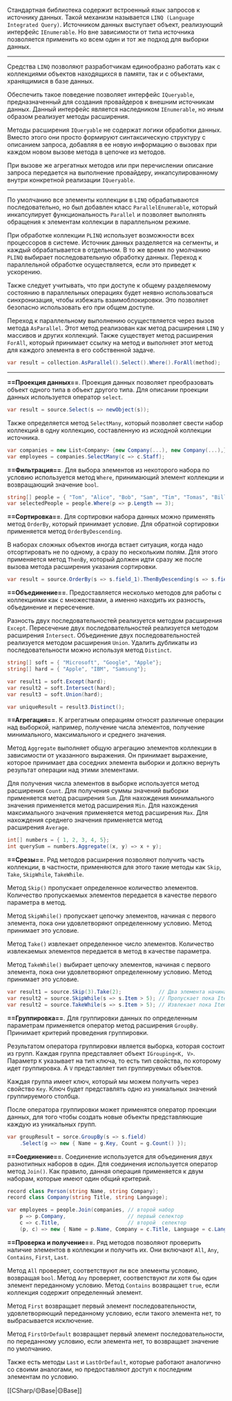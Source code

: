 Стандартная библиотека содержит встроенный язык запросов к источнику данных. 
Такой механизм называется `LINQ (Language Integrated Query)`. Источником данных выступает объект, реализующий интерфейс `IEnumerable`. Но вне зависимости от типа источника позволяется применить ко всем один и тот же подход для выборки данных.

---

Средства `LINQ` позволяют разработчикам единообразно работать как с коллекциями объектов находящихся в памяти, так и с объектами, хранящимися в базе данных.

Обеспечить такое поведение позволяет интерфейс `IQueryable`, предназначенный для создания провайдеров к внешним источникам данных. Данный интерфейс является наследником `IEnumerable`, но иным образом реализует методы расширения.

Методы расширения `IQueryable` не содержат логики обработки данных. Вместо этого они просто формируют синтаксическую структуру с описанием запроса, добавляя в ее новую информацию о вызовах при каждом новом вызове метода в цепочке из методов.

При вызове же агрегатных методов или при перечислении описание запроса передается на выполнение провайдеру, инкапсулированному внутри конкретной реализации `IQueryable`.

---

По умолчанию все элементы коллекции в `LINQ` обрабатываются последовательно, но был добавлен класс `ParallelEnumerable`, который инкапсулирует функциональность `Parallel` 
и позволяет выполнять обращения к элементам коллекции в параллельном режиме.

При обработке коллекции `PLINQ` использует возможности всех процессоров в системе. Источник данных разделяется на сегменты, и каждый обрабатывается в отдельном.
В то же время по умолчанию `PLINQ` выбирает последовательную обработку данных. Переход к параллельной обработке осуществляется, если это приведет к ускорению. 

Также следует учитывать, что при доступе к общему разделяемому состоянию в параллельных операциях будет неявно использоваться синхронизация, чтобы избежать взаимоблокировки. Это позволяет безопасно использовать его при общем доступе.

Переход к параллельному выполнению осуществляется через вызов метода `AsParallel`. 
Этот метод реализован как метод расширения `LINQ` у массивов и других коллекций.
Также существует метод расширения `ForAll`, который принимает ссылку на метод
и выполняет этот метод для каждого элемента в его собственной задаче. 

```c#
var result = collection.AsParallel().Select().Where().ForAll(method);
```

---

**==Проекция данных==**. Проекция данных позволяет преобразовать объект одного типа в
объект другого типа. Для описании проекции данных используется оператор `select`. 

```c#
var result = source.Select(s => newObject(s));
```

Также определяется метод `SelectMany`, который позволяет свести набор
коллекций в одну коллекцию, составленную из исходной коллекции источника.

```c#
var companies = new List<Company> {new Company(...), new Company(...),};
var employees = companies.SelectMany(c => c.Staff);
```

**==Фильтрация==**. Для выбора элементов из некоторого набора по условию используется
метод `Where`, принимающий элемент коллекции и возвращающий значение `bool`.

```c#
string[] people = { "Tom", "Alice", "Bob", "Sam", "Tim", "Tomas", "Bill" };
var selectedPeople = people.Where(p => p.Length == 3);
```

**==Сортировка==**. Для сортировки набора данных можно применять метод `OrderBy`, который принимает условие. Для обратной сортировки применяется метод `OrderByDescending`.

В наборах сложных объектов иногда встает ситуация, когда надо отсортировать не по одному, а сразу по нескольким полям. Для этого применяется метод `ThenBy`, который должен идти сразу же после вызова метода расширения указания сортировки.

```c#
var result = source.OrderBy(s => s.field_1).ThenByDescending(s => s.field_2);
```

**==Объединение==**. Предоставляется несколько методов для работы с коллекциями 
как с множествами, а именно находить их разность, объединение и пересечение.

Разность двух последовательностей реализуется методом расширения `Except`.
Пересечение двух последовательностей реализуется методом расширения `Intersect`.
Объединение двух последовательностей реализуется методом расширения `Union`.
Удалить дубликаты из последовательности можно используя метод `Distinct`.

```c#
string[] soft = { "Microsoft", "Google", "Apple"};
string[] hard = { "Apple", "IBM", "Samsung"};

var result1 = soft.Except(hard);
var result2 = soft.Intersect(hard);
var result3 = soft.Union(hard);

var uniqueResult = result3.Distinct();
```

**==Агрегация==**. К агрегатным операциям относят различные операции над выборкой, например, получение числа элементов, получение минимального, максимального и среднего значения.

Метод `Aggregate` выполняет общую агрегацию элементов коллекции в зависимости от указанного выражения. Он принимает выражение, которое принимает два соседних элемента выборки и должно вернуть результат операции над этими элементами.

Для получения числа элементов в выборке используется метод расширения `Count`.
Для получения суммы значений выборки применяется метод расширения `Sum`.
Для нахождения минимального значения применяется метод расширения `Min`.
Для нахождения максимального значения применяется метод расширения `Max`.
Для нахождения среднего значения применяется метод расширения `Average`.

```c#
int[] numbers = { 1, 2, 3, 4, 5};
int querySum = numbers.Aggregate((x, y) => x + y);
```

**==Срезы==**. Ряд методов расширения позволяют получить часть коллекции, в частности, применяются для этого такие методы как `Skip`, `Take`, `SkipWhile`, `TakeWhile`.

Метод `Skip()` пропускает определенное количество элементов. Количество
пропускаемых элементов передается в качестве первого параметра в метод.

Метод `SkipWhile()` пропускает цепочку элементов, начиная с первого элемента, 
пока они удовлетворяют определенному условию. Метод принимает это условие.

Метод `Take()` извлекает определенное число элементов. Количество
извлекаемых элементов передается в метод в качестве параметра.

Метод `TakeWhile()` выбирает цепочку элементов, начиная с первого элемента, 
пока они удовлетворяют определенному условию. Метод принимает это условие.

```c#
var result1 = source.Skip(3).Take(2);            // Два элемента начиная с третьего
var result2 = source.SkipWhile(s => s.Item > 5); // Пропускает пока Item > 5
var result2 = source.TakeWhile(s => s.Item > 5); // Извлекает пока Item > 5
```

**==Группировка==**. Для группировки данных по определенным параметрам применяется оператор метод расширения `GroupBy`. Принимает критерий проведения группировки.

Результатом оператора группировки является выборка, которая состоит из групп. Каждая группа представляет объект `IGrouping<K, V>`. Параметр `K` указывает на тип ключа, то есть тип свойства, по которому идет группировка. А `V` представляет тип группируемых объектов.

Каждая группа имеет ключ, который мы можем получить через свойство `Key`.
Ключ будет представлять одно из уникальных значений группируемого столбца.

После оператора группировки может применятся оператор проекции данных, для 
того чтобы создать новые объекты представляющие каждую из уникальных групп.

```c#
var groupResult = sorce.GroupBy(s => s.field)
	.Select(g => new { Name = g.Key, Count = g.Count() });
```

**==Соединение==**. Соединение используется для объединения двух разнотипных наборов 
в один. Для соединения используется оператор метод `Join()`. Как правило, данная операция применяется к двум наборам, которые имеют один общий критерий.

```c#
record class Person(string Name, string Company);
record class Company(string Title, string Language);

var employees = people.Join(companies, // второй набор
    p => p.Company,                    // первый селектор
    c => c.Title,                      // второй  селектор
    (p, c) => new { Name = p.Name, Company = c.Title, Language = c.Language });
```

**==Проверка и получение==**. Ряд методов  позволяют проверить наличие элементов в
коллекции и получить их. Они включают `All`, `Any`, `Contains`, `First`, `Last`.

Метод `All` проверяет, соответствуют ли все элементы условию, возвращая `bool`.
Метод `Any` проверяет, соответствуют ли хотя бы один элемент переданному условию.
Метод `Contains` возвращает `true`, если коллекция содержит определенный элемент.

Метод `First` возвращает первый элемент последовательности, удовлетворяющий переданному условию, если такого элемента нет, то выбрасывается исключение.

Метод `FirstOrDefault` возвращает первый элемент последовательности, по
переданному условию, если элемента нет, то возвращает значение по умолчанию.

Также есть методы `Last` и `LastOrDefault`, которые работают аналогично со 
своими аналогами, но предоставляют доступ к последним элементам по условию.

[[СSharp/🟡Base|🟡Base]]